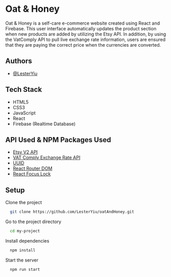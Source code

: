
# Oat & Honey


Oat & Honey is a self-care e-commerce website created using React and Firebase. This user interface automatically updates the product section when new products are added by utilizing the Etsy API. In addition, by using the VatComply API to pull live exchange rate information, users are ensured that they are paying the correct price when the currencies are converted.



## Authors

- [@LesterYiu](https://github.com/LesterYiu)


## Tech Stack

- HTML5
- CSS3
- JavaScript
- React
- Firebase (Realtime Database)
## API Used & NPM Packages Used

- [Etsy V2 API](https://www.etsy.com/developers/documentation/getting_started/api_basics)
- [VAT Comply Exchange Rate API](https://vatcomply.com/)
- [UUID](https://www.npmjs.com/package/uuid)
- [React Router DOM](https://www.npmjs.com/package/react-router-dom)
- [React Focus Lock](https://www.npmjs.com/package/react-focus-lock)

## Setup

Clone the project

```bash
  git clone https://github.com/LesterYiu/oatAndHoney.git
```

Go to the project directory

```bash
  cd my-project
```

Install dependencies

```bash
  npm install
```

Start the server

```bash
  npm run start
```

